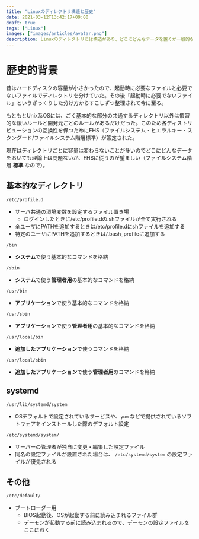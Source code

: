 ```yaml
---
title: "Linuxのディレクトリ構造と歴史"
date: 2021-03-12T13:42:17+09:00
draft: true
tags: ["Linux"]
images: ["images/articles/avatar.png"]
description: Linuxのディレクトリには構造があり、どこにどんなデータを置くか一般的なルールがある。そのルールはFHS（ファイルシステム・ヒエラルキー・スタンダード/ファイルシステム階層標準）と呼ばれ、Linuxを含むUnix系OSの主なディレクトリとその内容を定めている。ここではFHSの中でよく使うが忘れやすいもののメモを書く。
---
```


# 歴史的背景
昔はハードディスクの容量が小さかったので、起動時に必要なファイルと必要でないファイルでディレクトリを分けていた。その後「起動時に必要でないファイル」というざっくりした分け方からすこしずつ整理されて今に至る。

もともとUnix系OSには、ごく基本的な部分の共通するディレクトリ以外は慣習的な緩いルールと開発元ごとのルールがあるだけだった。このため各ディストリビューションの互換性を保つためにFHS（ファイルシステム・ヒエラルキー・スタンダード/ファイルシステム階層標準）が策定された。

現在はディレクトリごとに容量は変わらないことが多いのでどこにどんなデータをおいても理論上は問題ないが、FHSに従うのが望ましい（ファイルシステム階層 **標準** なので）。

## 基本的なディレクトリ
`/etc/profile.d`

- サーバ共通の環境変数を設定するファイル置き場
    - ログインしたときに/etc/profile.dの.shファイルが全て実行される
- 全ユーザにPATHを追加するときは/etc/profile.dにshファイルを追加する
- 特定のユーザにPATHを追加するときは/.bash_profileに追加する

`/bin`

- **システム**で使う基本的なコマンドを格納

`/sbin`

- **システム**で使う**管理者用**の基本的なコマンドを格納

`/usr/bin`

- **アプリケーション**で使う基本的なコマンドを格納

`/usr/sbin`

- **アプリケーション**で使う**管理者用**の基本的なコマンドを格納

`/usr/local/bin`

- **追加したアプリケーション**で使うコマンドを格納

`/usr/local/sbin`

- **追加したアプリケーション**で使う**管理者用**のコマンドを格納

## systemd
`/usr/lib/systemd/system`

- OSデフォルトで設定されているサービスや、`yum` などで提供されているソフトウェアをインストールした際のデフォルト設定

`/etc/systemd/system/`

- サーバーの管理者が独自に変更・編集した設定ファイル
- 同名の設定ファイルが設置された場合は、 `/etc/systemd/system` の設定ファイルが優先される

## その他

`/etc/default/` 

- ブートローダー用
    - BIOS起動後、OSが起動する前に読み込まれるファイル群
    - デーモンが起動する前に読み込まれるので、デーモンの設定ファイルをここにおく
